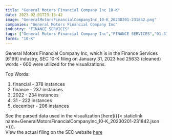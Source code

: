 ```yaml
---
title: "General Motors Financial Company Inc 10-K"
date: 2023-02-01T23:18:42
image: "GeneralMotorsFinancialCompanyInc_10-K_20230201-231842.png"
companies: "General Motors Financial Company Inc"
industry: "FINANCE SERVICES"
tags: ["General Motors Financial Company Inc","FINANCE SERVICES","01-31-2023","10-K"]
forms: "10-K"
---
```

General Motors Financial Company Inc, which is in the Finance Services [6199] industry, SEC 10-K filing on January 31, 2023 had 25633 (cleaned) words - 600 were utilized for the visualizations.

Top Words:
1. financial - 378 instances
2. finance - 237 instances
3. 2022 - 234 instances
4. 31 - 222 instances
5. december - 206 instances


See the parsed data used in the visualization [here]({{< staticlink name=GeneralMotorsFinancialCompanyInc_10-K_20230201-231842.json >}}).  
View the actual filing on the SEC website [here](https://www.sec.gov/Archives/edgar/data/804269/0000804269-23-000005.txt)
